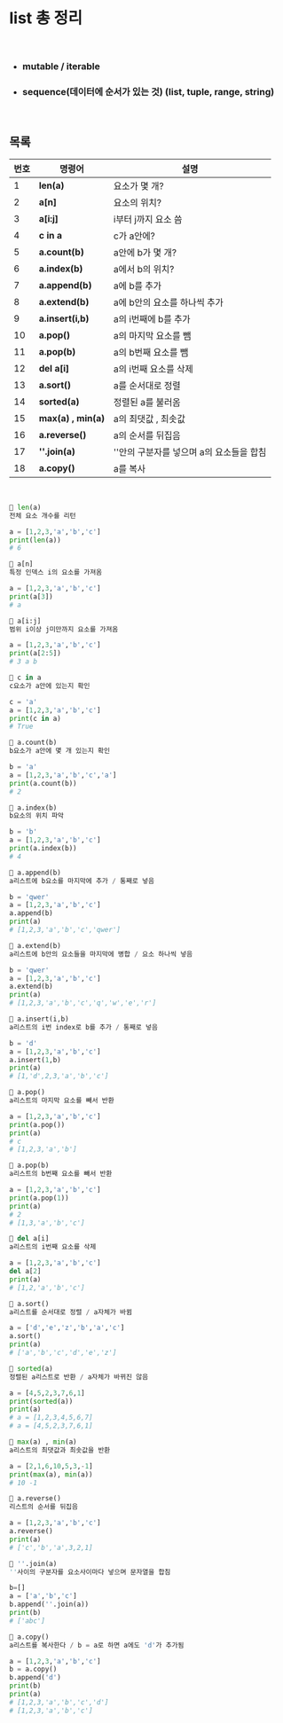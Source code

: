 # list 총 정리

<br/>

- ### mutable / iterable
- ### sequence(데이터에 순서가 있는 것) (list, tuple, range, string)

<br/>

## 목록
|번호|명령어|설명|
|--|--------|----------------------------------------------------|
|1|**len(a)**|요소가 몇 개?|
|2|**a[n]**|요소의 위치?|
|3|**a[i:j]**|i부터 j까지 요소 씀|
|4|**c in a**|c가 a안에?|
|5|**a.count(b)**|a안에 b가 몇 개?|
|6|**a.index(b)**|a에서 b의 위치?|
|7|**a.append(b)**|a에 b를 추가|
|8|**a.extend(b)**|a에 b안의 요소를 하나씩 추가|
|9|**a.insert(i,b)**|a의 i번째에 b를 추가|
|10|**a.pop()**|a의 마지막 요소를 뺌|
|11|**a.pop(b)**|a의 b번째 요소를 뺌|
|12|**del a[i]**|a의 i번째 요소를 삭제|
|13|**a.sort()**|a를 순서대로 정렬|
|14|**sorted(a)**|정렬된 a를 불러옴|
|15|**max(a) , min(a)**|a의 최댓값 , 최솟값|
|16|**a.reverse()**|a의 순서를 뒤집음|
|17|**''.join(a)**|''안의 구분자를 넣으며 a의 요소들을 합침|
|18|**a.copy()**|a를 복사|

<br/>

```python
🌈 len(a)
전체 요소 개수를 리턴

a = [1,2,3,'a','b','c']
print(len(a))
# 6
```

```python
🌈 a[n]
특정 인덱스 i의 요소를 가져옴

a = [1,2,3,'a','b','c']
print(a[3])
# a
```

```python
🌈 a[i:j]
범위 i이상 j미만까지 요소를 가져옴

a = [1,2,3,'a','b','c']
print(a[2:5])
# 3 a b
```

```python
🌈 c in a
c요소가 a안에 있는지 확인

c = 'a'
a = [1,2,3,'a','b','c']
print(c in a)
# True
```

```python
🌈 a.count(b)
b요소가 a안에 몇 개 있는지 확인

b = 'a'
a = [1,2,3,'a','b','c','a']
print(a.count(b))
# 2
```

```python
🌈 a.index(b)
b요소의 위치 파악

b = 'b'
a = [1,2,3,'a','b','c']
print(a.index(b))
# 4
```

```python
🌈 a.append(b)
a리스트에 b요소를 마지막에 추가 / 통째로 넣음

b = 'qwer'
a = [1,2,3,'a','b','c']
a.append(b)
print(a)
# [1,2,3,'a','b','c','qwer']
```

```python
🌈 a.extend(b)
a리스트에 b안의 요소들을 마지막에 병합 / 요소 하나씩 넣음

b = 'qwer'
a = [1,2,3,'a','b','c']
a.extend(b)
print(a)
# [1,2,3,'a','b','c','q','w','e','r']
```

```python
🌈 a.insert(i,b)
a리스트의 i번 index로 b를 추가 / 통째로 넣음

b = 'd'
a = [1,2,3,'a','b','c']
a.insert(1,b)
print(a)
# [1,'d',2,3,'a','b','c']
```

```python
🌈 a.pop()
a리스트의 마지막 요소를 빼서 반환

a = [1,2,3,'a','b','c']
print(a.pop())
print(a)
# c
# [1,2,3,'a','b']
```

```python
🌈 a.pop(b)
a리스트의 b번째 요소를 빼서 반환

a = [1,2,3,'a','b','c']
print(a.pop(1))
print(a)
# 2
# [1,3,'a','b','c']
```

```python
🌈 del a[i]
a리스트의 i번째 요소를 삭제

a = [1,2,3,'a','b','c']
del a[2]
print(a)
# [1,2,'a','b','c']
```

```python
🌈 a.sort()
a리스트를 순서대로 정렬 / a자체가 바뀜

a = ['d','e','z','b','a','c']
a.sort()
print(a)
# ['a','b','c','d','e','z']
```

```python
🌈 sorted(a)
정렬된 a리스트로 반환 / a자체가 바뀌진 않음

a = [4,5,2,3,7,6,1]
print(sorted(a))
print(a)
# a = [1,2,3,4,5,6,7]
# a = [4,5,2,3,7,6,1]
```

```python
🌈 max(a) , min(a)
a리스트의 최댓값과 최솟값을 반환

a = [2,1,6,10,5,3,-1]
print(max(a), min(a))
# 10 -1
```

```python
🌈 a.reverse()
리스트의 순서를 뒤집음

a = [1,2,3,'a','b','c']
a.reverse()
print(a)
# ['c','b','a',3,2,1]
```

```python
🌈 ''.join(a)
''사이의 구분자를 요소사이마다 넣으며 문자열을 합침

b=[]
a = ['a','b','c']
b.append(''.join(a))
print(b)
# ['abc']
```

```python
🌈 a.copy()
a리스트를 복사한다 / b = a로 하면 a에도 'd'가 추가됨

a = [1,2,3,'a','b','c']
b = a.copy()
b.append('d')
print(b)
print(a)
# [1,2,3,'a','b','c','d']
# [1,2,3,'a','b','c']
```

